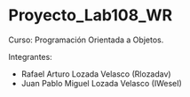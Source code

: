 # Proyecto_Lab108_WR 
Curso: Programación Orientada a Objetos.

Integrantes:
- Rafael Arturo Lozada Velasco (Rlozadav)
- Juan Pablo Miguel Lozada Velasco (IWeseI)
